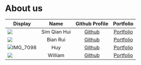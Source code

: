 # About us

| Display                                                                                                             |     Name     |              Github Profile               |               Portfolio               |
|---------------------------------------------------------------------------------------------------------------------|:------------:|:-----------------------------------------:|:-------------------------------------:|
| ![](https://via.placeholder.com/100.png?text=Photo)                                                                 | Sim Qian Hui |   [Github](https://github.com/qianz-z)    |   [Portfolio](team/johndoe.md)   |
| ![](https://via.placeholder.com/100.png?text=Photo)                                                                 |   Bian Rui   |   [Github](https://github.com/Brominne)   |     [Portfolio](team/brominne.md)     |
| ![IMG_7098](https://user-images.githubusercontent.com/32756835/196213464-e0d0e883-b9e7-44f1-9430-abb69e59d8c4.jpeg) |     Huy      | [Github](https://github.com/Than-Duc-Huy) |     [Portfolio](team/Huy.md)     |
| ![](https://via.placeholder.com/100.png?text=Photo)                                               |   William    | [Github](https://github.com/snuckerzlol)  | [Portfolio](team/snuckerzlol.md) |


